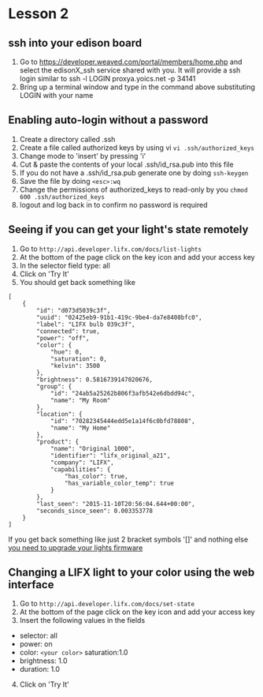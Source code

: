 # Lesson 2

## ssh into your edison board
1. Go to https://developer.weaved.com/portal/members/home.php and select the edisonX_ssh service shared with you.
It will provide a ssh login similar to
ssh -l LOGIN proxya.yoics.net -p 34141
2. Bring up a terminal window and type in the command above substituting LOGIN with your name

## Enabling auto-login without a password
1. Create a directory called .ssh
2. Create a file called authorized keys by using vi
`vi .ssh/authorized_keys`
3. Change mode to 'insert' by pressing 'i'
4. Cut & paste the contents of your local .ssh/id_rsa.pub into this file
5. If you do not have a .ssh/id_rsa.pub generate one by doing `ssh-keygen`
6. Save the file by doing `<esc>:wq`
7. Change the permissions of authorized_keys to read-only by you `chmod 600 .ssh/authorized_keys`
8. logout and log back in to confirm no password is required

## Seeing if you can get your light's state remotely
1. Go to `http://api.developer.lifx.com/docs/list-lights`
2. At the bottom of the page click on the key icon and add your access key
3. In the selector field type: all
4. Click on 'Try It'
5. You should get back something like 
```
[
    {
        "id": "d073d5039c3f",
        "uuid": "02425eb9-91b1-419c-9be4-da7e8408bfc0",
        "label": "LIFX bulb 039c3f",
        "connected": true,
        "power": "off",
        "color": {
            "hue": 0,
            "saturation": 0,
            "kelvin": 3500
        },
        "brightness": 0.5816739147020676,
        "group": {
            "id": "24ab5a25262b806f3afb542e6dbdd94c",
            "name": "My Room"
        },
        "location": {
            "id": "70282345444edd5e1a14f6c0bfd78808",
            "name": "My Home"
        },
        "product": {
            "name": "Original 1000",
            "identifier": "lifx_original_a21",
            "company": "LIFX",
            "capabilities": {
                "has_color": true,
                "has_variable_color_temp": true
            }
        },
        "last_seen": "2015-11-10T20:56:04.644+00:00",
        "seconds_since_seen": 0.003353778
    }
]
```
If you get back something like just 2 bracket symbols '[]' and nothing else [you need to upgrade your lights firmware](https://support.lifx.com/hc/en-us/articles/202996584-Original-LIFX-Firmware-update)

## Changing a LIFX light to your color using the web interface
1. Go to `http://api.developer.lifx.com/docs/set-state`
2. At the bottom of the page click on the key icon and add your access key
3. Insert the following values in the fields
  - selector: all
  - power: on
  - color: `<your color>` saturation:1.0
  - brightness: 1.0
  - duration: 1.0
4. Click on 'Try It'
